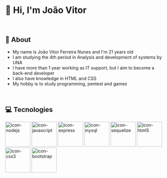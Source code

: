 # 👋 Hi, I'm João Vitor

<br>

## 💬 About

<ul>
  <li>My name is João Vitor Ferreira Nunes and I'm 21 years old</li>
  <li>I am studying the 4th period in Analysis and development of systems by UNA</li>
  <li>I have more than 1 year working as IT support, but I aim to become a back-end developer</li>
  <li>I also have knowledge in HTML and CSS</li>
  <li>My hobby is to study programming, pentest and games</li>
</ul>

<br>

## 💻 Tecnologies

<div style=flex>
  <img alt=icon-nodejs src="https://cdn.jsdelivr.net/gh/devicons/devicon/icons/nodejs/nodejs-original-wordmark.svg" height=80 width=80/>
  <img alt=icon-javascript src="https://cdn.jsdelivr.net/gh/devicons/devicon/icons/javascript/javascript-original.svg" height=80 width=80/>
  <img alt=icon-express src="https://cdn.jsdelivr.net/gh/devicons/devicon/icons/express/express-original-wordmark.svg" height=80 width=80/>
  <img alt=icon-mysql src="https://cdn.jsdelivr.net/gh/devicons/devicon/icons/mysql/mysql-original-wordmark.svg" height=80 width=80/>
  <img alt=icon-sequelize src="https://cdn.jsdelivr.net/gh/devicons/devicon/icons/sequelize/sequelize-original-wordmark.svg" height=80 width=80/>
  <img alt=icon-html5 src="https://cdn.jsdelivr.net/gh/devicons/devicon/icons/html5/html5-original.svg" height=80 width=80/>       
  <img alt=icon-css3 src="https://cdn.jsdelivr.net/gh/devicons/devicon/icons/css3/css3-original.svg" height=80 width=80/>
  <img alt=icon-bootstrap src="https://cdn.jsdelivr.net/gh/devicons/devicon/icons/bootstrap/bootstrap-original-wordmark.svg" height=80 width=80/>  
</div>

